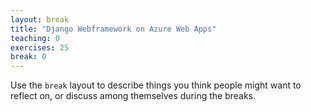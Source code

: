 ```yaml
---
layout: break
title: "Django Webframework on Azure Web Apps"
teaching: 0
exercises: 25
break: 0
---
```


Use the `break` layout to describe things you think people might want to
reflect on, or discuss among themselves during the breaks.
